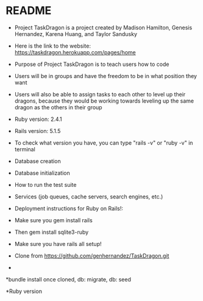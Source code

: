 # README

* Project TaskDragon is a project created by Madison Hamilton, Genesis Hernandez, Karena Huang, and Taylor Sandusky
 
* Here is the link to the website: https://taskdragon.herokuapp.com/pages/home

* Purpose of Project TaskDragon is to teach users how to code

* Users will be in groups and have the freedom to be in what position they want

* Users will also be able to assign tasks to each other to level up their dragons, because they would be 
    working towards leveling up the same dragon as the others in their group

* Ruby version: 2.4.1

* Rails version: 5.1.5 

* To check what version you have, you can type "rails -v" or "ruby -v" in terminal

* Database creation

* Database initialization

* How to run the test suite

* Services (job queues, cache servers, search engines, etc.)

* Deployment instructions for Ruby on Rails!: 

* Make sure you gem install rails

* Then gem install sqlite3-ruby

* Make sure you have rails all setup! 

* Clone from https://github.com/genhernandez/TaskDragon.git

* 

*bundle install once cloned, db: migrate, db: seed

*Ruby version
